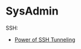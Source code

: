 # SysAdmin

SSH:
- [Power of SSH Tunneling](https://medium.com/tarkalabs/power-of-ssh-tunneling-cf82bc56da67)
